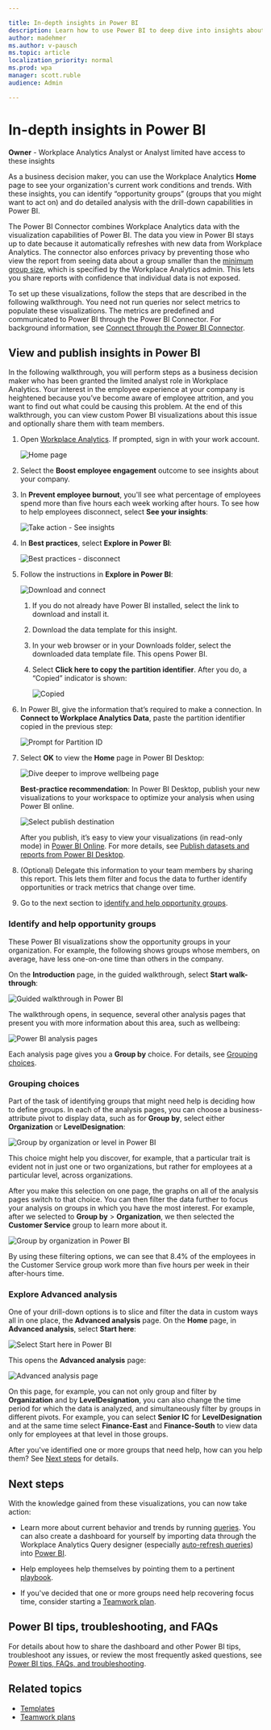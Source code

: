 ```yaml
---

title: In-depth insights in Power BI
description: Learn how to use Power BI to deep dive into insights about your organization
author: madehmer
ms.author: v-pausch
ms.topic: article
localization_priority: normal 
ms.prod: wpa
manager: scott.ruble
audience: Admin

---
```


# In-depth insights in Power BI

**Owner** - Workplace Analytics Analyst or Analyst limited have access to these insights

As a business decision maker, you can use the Workplace Analytics **Home** page to see your organization's current work conditions and trends. With these insights, you can identify “opportunity groups” (groups that you might want to act on) and do detailed analysis with the drill-down capabilities in Power BI.

The Power BI Connector combines Workplace Analytics data with the visualization capabilities of Power BI. The data you view in Power BI stays up to date because it automatically refreshes with new data from Workplace Analytics. The connector also enforces privacy by preventing those who view the report from seeing data about a group smaller than the [minimum group size](../use/privacy-settings.md#minimum-group-size), which is specified by the Workplace Analytics admin. This lets you share reports with confidence that individual data is not exposed.

To set up these visualizations, follow the steps that are described in the following walkthrough. You need not run queries nor select metrics to populate these visualizations. The metrics are predefined and communicated to Power BI through the Power BI Connector. For background information, see [Connect through the Power BI Connector](../use/view-download-and-export-query-results.md#connect-through-the-power-bi-connector).

## View and publish insights in Power BI

In the following walkthrough, you will perform steps as a business decision maker who has been granted the limited analyst role in Workplace Analytics. Your interest in the employee experience at your company is heightened because you’ve become aware of employee attrition, and you want to find out what could be causing this problem. At the end of this walkthrough, you can view custom Power BI visualizations about this issue and optionally share them with team members.

1. Open [Workplace Analytics](https://workplaceanalytics.office.com/). If prompted, sign in with your work account.

   ![Home page](../images/wpa/tutorials/new-home-page.png)

2. Select the **Boost employee engagement** outcome to see insights about your company.

3. In **Prevent employee burnout**, you'll see what percentage of employees spend more than five hours each week working after hours. To see how to help employees disconnect, select **See your insights**:

     ![Take action - See insights](../images/wpa/tutorials/burnout-take-action.png)

4. In **Best practices**, select **Explore in Power BI**:

    ![Best practices - disconnect](../images/wpa/tutorials/best-practices-disconnect.png)

5. Follow the instructions in **Explore in Power BI**:

    ![Download and connect](../images/wpa/tutorials/explore-in-pbi.png)

   1. If you do not already have Power BI installed, select the link to download and install it.
   2. Download the data template for this insight.
   3. In your web browser or in your Downloads folder, select the downloaded data template file. This opens Power BI.  
   4. Select **Click here to copy the partition identifier**. After you do, a “Copied” indicator is shown:
  
      ![Copied](../images/wpa/tutorials/partition-id-copied.png)

6. In Power BI, give the information that’s required to make a connection. In **Connect to Workplace Analytics Data**, paste the partition identifier copied in the previous step:

   ![Prompt for Partition ID](../images/wpa/tutorials/partition-id-prompt.png)

7. Select **OK** to view the **Home** page in Power BI Desktop:

   ![Dive deeper to improve wellbeing page](../images/wpa/tutorials/dive-deeper-wellbeing.png)

   **Best-practice recommendation**: In Power BI Desktop, publish your new visualizations to your workspace to optimize your analysis when using Power BI online.

   ![Select publish destination](../images/wpa/tutorials/publish-to-pbi-workspace.png)

   After you publish, it’s easy to view your visualizations (in read-only mode) in [Power BI Online](https://powerbi.microsoft.com/). For more details, see [Publish datasets and reports from Power BI Desktop](/power-bi/create-reports/desktop-upload-desktop-files).

8. (Optional) Delegate this information to your team members by sharing this report. This lets them filter and focus the data to further identify opportunities or track metrics that change over time.

9. Go to the next section to [identify and help opportunity groups](#identify-and-help-opportunity-groups).

### Identify and help opportunity groups

These Power BI visualizations show the opportunity groups in your organization. For example, the following shows groups whose members, on average, have less one-on-one time than others in the company.

On the **Introduction** page, in the guided walkthrough, select **Start walk-through**:

![Guided walkthrough in Power BI](../images/wpa/tutorials/guided-walkthrough.png)

The walkthrough opens, in sequence, several other analysis pages that present you with more information about this area, such as wellbeing:

![Power BI analysis pages](../images/wpa/tutorials/pages-toc.png)

Each analysis page gives you a **Group by** choice. For details, see [Grouping choices](#grouping-choices).

### Grouping choices

Part of the task of identifying groups that might need help is deciding how to define groups. In each of the analysis pages, you can choose a business-attribute pivot to display data, such as for **Group by**, select either **Organization** or **LevelDesignation**:

![Group by organization or level in Power BI](../images/wpa/tutorials/group-by-choice.png)

This choice might help you discover, for example, that a particular trait is evident not in just one or two organizations, but rather for employees at a particular level, across organizations.

After you make this selection on one page, the graphs on all of the analysis pages switch to that choice. You can then filter the data further to focus your analysis on groups in which you have the most interest. For example, after we selected to **Group by** > **Organization**, we then selected the **Customer Service** group to learn more about it.

![Group by organization in Power BI](../images/wpa/tutorials/distrib-after-hours-collab.png)
  
By using these filtering options, we can see that 8.4% of the employees in the Customer Service group work more than five hours per week in their after-hours time.

### Explore Advanced analysis

One of your drill-down options is to slice and filter the data in custom ways all in one place, the **Advanced analysis** page. On the **Home** page, in **Advanced analysis**, select **Start here**:

![Select Start here in Power BI](../images/wpa/tutorials/intro-advanced-analysis.png)

This opens the **Advanced analysis** page:

![Advanced analysis page](../images/wpa/tutorials/advanced-analysis.png)

On this page, for example, you can not only group and filter by **Organization** and by **LevelDesignation**, you can also change the time period for which the data is analyzed, and simultaneously filter by groups in different pivots. For example, you can select **Senior IC** for **LevelDesignation** and at the same time select **Finance-East** and **Finance-South** to view data only for employees at that level in those groups.

After you've identified one or more groups that need help, how can you help them? See [Next steps](#next-steps) for details.

## Next steps

With the knowledge gained from these visualizations, you can now take action:

* Learn more about current behavior and trends by running [queries](query-basics.md). You can also create a dashboard for yourself by importing data through the Workplace Analytics Query designer (especially [auto-refresh queries](query-auto-refresh.md)) into [Power BI](../use/view-download-and-export-query-results.md#get-a-link-for-an-odata-feed-to-use-in-power-bi).

* Help employees help themselves by pointing them to a pertinent [playbook](../myanalytics/use/mya-adoption/adopt-learning-modules.md).

* If you've decided that one or more groups need help recovering focus time, consider starting a [Teamwork plan](teamwork-solution.md).

## Power BI tips, troubleshooting, and FAQs

For details about how to share the dashboard and other Power BI tips, troubleshoot any issues, or review the most frequently asked questions, see [Power BI tips, FAQs, and troubleshooting](power-bi-templates.md).

## Related topics

* [Templates](power-bi-intro.md)
* [Teamwork plans](teamwork-solution.md)
